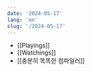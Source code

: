 ```yaml
---
date: '2024-05-17'
lang: 'en'
slug: '/2024-05-17'
---
```


- [[Playings]]
- [[Watchings]]
- [[충분히 똑똑한 컴파일러]]
